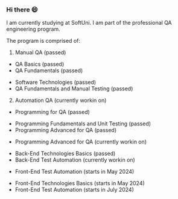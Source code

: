 ### Hi there 😄

I am currently studying at SoftUni. I am part of the professional QA engineering program.

The program is comprised of:
 1. Manual QA (passed)
  * QA Basics (passed)
  * QA Fundamentals (passed)
   - Software Technologies (passed)
   - QA Fundamentals and Manual Testing (passed)
2. Automation QA (currently workin on)
  * Programming for QA (passed)
   - Programming Fundamentals and Unit Testing (passed)
   - Programming Advanced for QA (passed)
  * Programming Advanced for QA (currently workin on)
   - Back-End Technologies Basics (passed)
   - Back-End Test Automation (currently workin on)
  * Front-End Test Automation (starts in May 2024)
   - Front-End Technologies Basics (starts in May 2024)
   - Front-End Test Automation (starts in July 2024)
